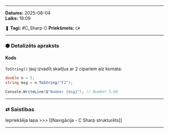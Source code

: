 ___

**Datums:** 2025-08-04   
**Laiks:** 19:09 

❚ **Tagi:** #C_Sharp 
⌬ **Priekšmets:**  `C#`

---
### ⬢ Detalizēts apraksts
#### Kods

`ToString()` ļauj izvadīt skaitļus ar 2 cipariem aiz komata:

```csharp
double n = 5;
string msg = n.ToString("F2");

Console.WriteLine($"Number {msg}"); // Number 5,00
```

---
### ⇄ Saistības

Iepriekšēja lapa >>> [[Navigācija - C Sharp strukturēts]]

___